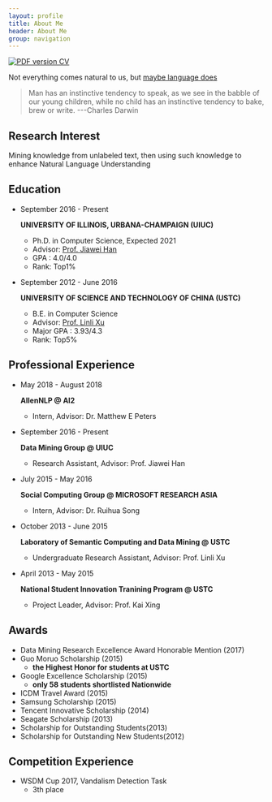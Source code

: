 ```yaml
---
layout: profile
title: About Me
header: About Me
group: navigation
---
```


<a href="pdf/Liyuan_Resume.pdf">
  <img alt="PDF version CV" src="https://img.shields.io/badge/Curriculum Vitae-PDF-blue.svg" />
</a>

Not everything comes natural to us, but [maybe language does](http://oyc.yale.edu/psychology/psyc-110/lecture-6)
> Man has an instinctive tendency to speak, as we see in the babble of our young children, while no child has an instinctive tendency to bake, brew or write. ---Charles Darwin

## Research Interest
Mining knowledge from unlabeled text, then using such knowledge to enhance Natural Language Understanding

## Education

<ul class="timeline">
  <li class="timeline-event">
    <label class="timeline-event-icon"></label>
    <div class="timeline-event-copy">
      <p class="timeline-event-thumbnail">September 2016 - Present</p>
      <p><strong>UNIVERSITY OF ILLINOIS, URBANA-CHAMPAIGN (UIUC) </strong><br>
      </p>
      <ul class="awards">
        <li>Ph.D. in Computer Science, Expected 2021
        </li>
        <li>Advisor: <a href="http://web.engr.illinois.edu/~hanj/">Prof. Jiawei Han</a>
        </li>
        <li>GPA : 4.0/4.0 
        </li>
        <li>Rank: Top1%
        </li>
      </ul>
    </div>
  </li>

  <li class="timeline-event">
    <label class="timeline-event-icon"></label>
    <div class="timeline-event-copy">
      <p class="timeline-event-thumbnail">September 2012 - June 2016</p>
      <p><strong>UNIVERSITY OF SCIENCE AND TECHNOLOGY OF CHINA (USTC) </strong><br>
      </p>
      <ul class="awards">
        <li>B.E. in Computer Science
        </li>
        <li>Advisor: <a href="staff.ustc.edu.cn/~linlixu/">Prof. Linli Xu</a>
        </li>
        <li>Major GPA : 3.93/4.3 
        </li>
        <li>Rank: Top5%
        </li>
      </ul>
    </div>
  </li>

</ul>  


## Professional Experience

<ul class="timeline">

  <li class="timeline-event">
    <label class="timeline-event-icon"></label>
    <div class="timeline-event-copy">
      <p class="timeline-event-thumbnail"> May 2018 - August 2018</p>
      <p><strong>AllenNLP @ AI2</strong><br>
      </p>
      <ul class="awards">
        <li>
            Intern, Advisor: Dr. Matthew E Peters
        </li>
      </ul>
    </div>
  </li>

  <li class="timeline-event">
    <label class="timeline-event-icon"></label>
    <div class="timeline-event-copy">
      <p class="timeline-event-thumbnail">September 2016 - Present</p>
      <p><strong>Data Mining Group @ UIUC</strong><br>
      </p>
      <ul class="awards">
        <li>
            Research Assistant, Advisor: Prof. Jiawei Han
        </li>
      </ul>
    </div>
  </li>

  <li class="timeline-event">
    <label class="timeline-event-icon"></label>
    <div class="timeline-event-copy">
      <p class="timeline-event-thumbnail">July 2015 - May 2016</p>
      <p><strong>Social Computing Group @ MICROSOFT RESEARCH ASIA</strong><br>
      </p>
      <ul class="awards">
        <li>
            Intern, Advisor: Dr. Ruihua Song
        </li>
      </ul>
    </div>
  </li>

  <li class="timeline-event">
    <label class="timeline-event-icon"></label>
    <div class="timeline-event-copy">
      <p class="timeline-event-thumbnail">October 2013 - June 2015</p>
      <p><strong>Laboratory of Semantic Computing and Data Mining @ USTC</strong><br>
      </p>
      <ul class="awards">
        <li>
            Undergraduate Research Assistant, Advisor: Prof. Linli Xu
        </li>
      </ul>
    </div>
  </li>


  <li class="timeline-event">
    <label class="timeline-event-icon"></label>
    <div class="timeline-event-copy">
      <p class="timeline-event-thumbnail">April 2013 - May 2015</p>
      <p><strong>National Student Innovation Tranining Program @ USTC</strong><br>
      </p>
      <ul class="awards">
        <li>
            Project Leader, Advisor: Prof. Kai Xing
        </li>
      </ul>
    </div>
  </li>
</ul>


## Awards

<ul class="awards">
    <li>Data Mining Research Excellence Award Honorable Mention (2017) 
    </li>
    <li> 
        Guo Moruo Scholarship (2015)
        <ul class="awards">
            <li> 
                <strong>the Highest Honor for students at USTC</strong>
            </li>
        </ul>
    </li>
    <li>
        Google Excellence Scholarship (2015)
        <ul class="awards">
            <li>
                <strong>only 58 students shortlisted Nationwide</strong>
            </li>
        </ul>
    </li>
    <li>ICDM Travel Award (2015)
    </li>
    <li>Samsung Scholarship (2015)
    </li>
    <li>Tencent Innovative Scholarship (2014)
    </li>
    <li>Seagate Scholarship (2013)
    </li>
    <li>Scholarship for Outstanding Students(2013)
    </li>
    <li>Scholarship for Outstanding New Students(2012)
    </li>
</ul>

## Competition Experience

<ul class="awards">
    <li> 
        WSDM Cup 2017, Vandalism Detection Task
        <ul class="awards">
            <li> 
                3th place
            </li>
        </ul>
    </li>
</ul>